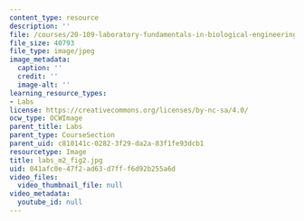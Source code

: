 ```yaml
---
content_type: resource
description: ''
file: /courses/20-109-laboratory-fundamentals-in-biological-engineering-spring-2010/041afc0e47f2ad63d7fff6d92b255a6d_labs_m2_fig2.jpg
file_size: 40793
file_type: image/jpeg
image_metadata:
  caption: ''
  credit: ''
  image-alt: ''
learning_resource_types:
- Labs
license: https://creativecommons.org/licenses/by-nc-sa/4.0/
ocw_type: OCWImage
parent_title: Labs
parent_type: CourseSection
parent_uid: c810141c-0282-3f29-da2a-83f1fe93dcb1
resourcetype: Image
title: labs_m2_fig2.jpg
uid: 041afc0e-47f2-ad63-d7ff-f6d92b255a6d
video_files:
  video_thumbnail_file: null
video_metadata:
  youtube_id: null
---
```

